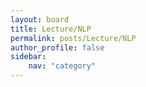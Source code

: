 ```yaml
---
layout: board
title: Lecture/NLP
permalink: posts/Lecture/NLP
author_profile: false
sidebar:
    nav: "category"
---
```

